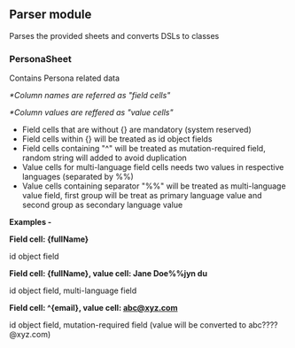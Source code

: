 ## Parser module
Parses the provided sheets and converts DSLs to classes

### PersonaSheet
Contains Persona related data

_*Column names are referred as "field cells"_

_*Column values are reffered as "value cells"_

* Field cells that are without {} are mandatory (system reserved)
* Field cells within {} will be treated as id object fields
* Field cells containing "^" will be treated as mutation-required field, random string will added to avoid duplication
* Value cells for multi-language field cells needs two values in respective languages (separated by %%)
* Value cells containing separator "%%" will be treated as multi-language value field, first group will be treat as primary language value and second group as secondary language value

**Examples -**

**Field cell: {fullName}**

id object field

**Field cell: {fullName}, value cell: Jane Doe%%jyn du**

id object field, multi-language field

**Field cell: ^{email}, value cell: abc@xyz.com**

id object field, mutation-required field (value will be converted to abc????@xyz.com)